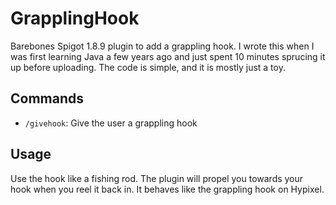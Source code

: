 # GrapplingHook
Barebones Spigot 1.8.9 plugin to add a grappling hook. I wrote this when I was first learning Java a few years ago and just spent 10 minutes sprucing it up before uploading. The code is simple, and it is mostly just a toy.
## Commands
- `/givehook`: Give the user a grappling hook
## Usage
Use the hook like a fishing rod. The plugin will propel you towards your hook when you reel it back in. It behaves like the grappling hook on Hypixel.
